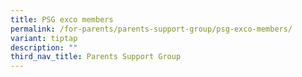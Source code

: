```yaml
---
title: PSG exco members
permalink: /for-parents/parents-support-group/psg-exco-members/
variant: tiptap
description: ""
third_nav_title: Parents Support Group
---
```

